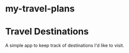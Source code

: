 # my-travel-plans

# Travel Destinations

A simple app to keep track of destinations I'd like to visit.
